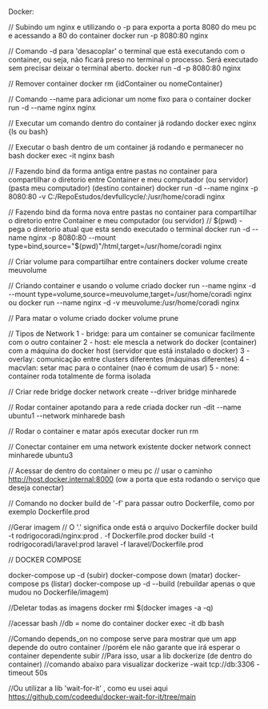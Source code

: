 Docker:

// Subindo um nginx e utilizando o -p para exporta a porta 8080 do meu pc e acessando a 80 do container
docker run -p 8080:80 nginx

// Comando -d para 'desacoplar' o terminal que está executando com o container, ou seja, não ficará preso no terminal o processo. Será executado sem precisar deixar o terminal aberto.
docker run -d -p 8080:80 nginx

// Remover container
docker rm {idContainer ou nomeContainer}

// Comando --name para adicionar um nome fixo para o container
docker run -d --name nginx nginx

// Executar um comando dentro do container já rodando
docker exec nginx {ls ou bash}

// Executar o bash dentro de um container já rodando e permanecer no bash
docker exec -it nginx bash

// Fazendo bind da forma antiga entre pastas no container para compartilhar o diretorio entre Container e meu computador (ou servidor)
										  (pasta meu computador)	   (destino container)
docker run -d --name nginx -p 8080:80 -v C:/RepoEstudos/devfullcycle/:/usr/home/coradi nginx


// Fazendo bind da forma nova entre pastas no container para compartilhar o diretorio entre Container e meu computador (ou servidor)
// $(pwd) - pega o diretorio atual que esta sendo executado o terminal
docker run -d --name nginx -p 8080:80 --mount type=bind,source="$(pwd)"/html,target=/usr/home/coradi nginx

// Criar volume para compartilhar entre containers
docker volume create meuvolume

// Criando container e usando o volume criado
docker run --name nginx -d --mount type=volume,source=meuvolume,target=/usr/home/coradi nginx
ou
docker run --name nginx -d -v meuvolume:/usr/home/coradi nginx

// Para matar o volume criado
docker volume prune

// Tipos de Network
1 - bridge: para um container se comunicar facilmente com o outro container
2 - host: ele mescla a network do docker (container) com a máquina do docker host (servidor que está instalado o docker)
3 - overlay: comunicação entre clusters diferentes (máquinas diferentes)
4 - macvlan: setar mac para o container (nao é comum de usar)
5 - none: container roda totalmente de forma isolada

// Criar rede bridge
docker network create --driver bridge minharede

// Rodar container apotando para a rede criada
docker run -dit --name ubuntu1 --network minharede bash

// Rodar o container e matar após executar
docker run rm

// Conectar container em uma network existente
docker network connect minharede ubuntu3

// Acessar de dentro do container o meu pc 
// usar o caminho http://host.docker.internal:8000 (ow a porta que esta rodando o serviço que deseja conectar)

// Comando no docker build de '-f' para passar outro Dockerfile, como por exemplo Dockerfile.prod

//Gerar imagem
// O '.' significa onde está o arquivo Dockerfile
docker build -t rodrigocoradi/nginx:prod . -f Dockerfile.prod
docker build -t rodrigocoradi/laravel:prod laravel -f laravel/Dockerfile.prod

// DOCKER COMPOSE

docker-compose up -d (subir)
docker-compose down (matar)
docker-compose ps (listar)
docker-compose up -d --build (rebuildar apenas o que mudou no Dockerfile/imagem)


//Deletar todas as imagens
docker rmi $(docker images -a -q)

//acessar bash
//db = nome do container
docker exec -it db bash

//Comando depends_on no compose serve para mostrar que um app depende do outro container
//porém ele não garante que irá esperar o container dependente subir
//Para isso, usar a lib dockerize (de dentro do container)
//comando abaixo para visualizar
dockerize -wait tcp://db:3306 -timeout 50s

//Ou utilizar a lib 'wait-for-it' , como eu usei aqui
https://github.com/codeedu/docker-wait-for-it/tree/main